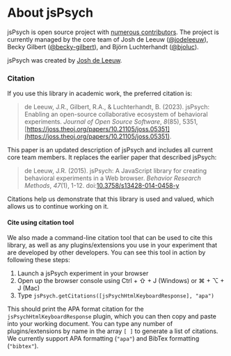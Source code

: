 # About jsPsych

jsPsych is open source project with [numerous contributors](https://github.com/jspsych/jsPsych/graphs/contributors). The project is currently managed by the core team of Josh de Leeuw ([@jodeleeuw](https://github.com/jodeleeuw)), Becky Gilbert ([@becky-gilbert](https://github.com/becky-gilbert)), and Björn Luchterhandt ([@bjoluc](https://github.com/bjoluc)).

jsPsych was created by [Josh de Leeuw](https://www.vassar.edu/faculty/jdeleeuw).

### Citation

If you use this library in academic work, the preferred citation is:

> de Leeuw, J.R., Gilbert, R.A., & Luchterhandt, B. (2023). jsPsych: Enabling an open-source collaborative ecosystem of behavioral experiments. *Journal of Open Source Software*, *8*(85), 5351, [https://joss.theoj.org/papers/10.21105/joss.05351](https://joss.theoj.org/papers/10.21105/joss.05351).

This paper is an updated description of jsPsych and includes all current core team members. It replaces the earlier paper that described jsPsych:

> de Leeuw, J.R. (2015). jsPsych: A JavaScript library for creating behavioral experiments in a Web browser. *Behavior Research Methods*, _47_(1), 1-12. doi:[10.3758/s13428-014-0458-y](http://link.springer.com/article/10.3758%2Fs13428-014-0458-y)

Citations help us demonstrate that this library is used and valued, which allows us to continue working on it.

#### Cite using citation tool

We also made a command-line citation tool that can be used to cite this library, as well as any plugins/extensions you use in your experiment that are developed by other developers. You can see this tool in action by following these steps:

1. Launch a jsPsych experiment in your browser
2. Open up the browser console using Ctrl + ⇧ + J (Windows) or ⌘ + ⌥ + J (Mac)
3. Type `jsPsych.getCitations([jsPsychHtmlKeyboardResponse], "apa")`

This should print the APA format citation for the `jsPsychHtmlKeyboardResponse` plugin, which you can then copy and paste into your working document. You can type any number of plugins/extensions by name in the array `[ ]` to generate a list of citations. We currently support APA formatting (`"apa"`) and BibTex formatting (`"bibtex"`).